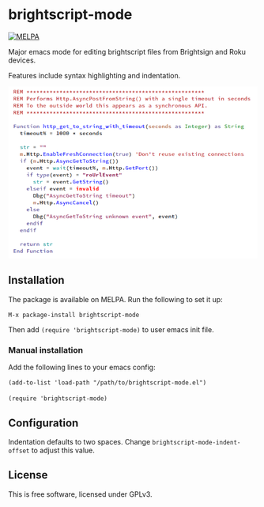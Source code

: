 # brightscript-mode

[![MELPA](https://melpa.org/packages/brightscript-mode-badge.svg)](https://melpa.org/#/brightscript-mode)

Major emacs mode for editing brightscript files from Brightsign and Roku devices.

Features include syntax highlighting and indentation.

![Preview](doc/preview.png)

## Installation
The package is available on MELPA. Run the following to set it up:

```
M-x package-install brightscript-mode
```
Then add `(require 'brightscript-mode)` to user emacs init file.

### Manual installation

Add the following lines to your emacs config:

```elisp
(add-to-list 'load-path "/path/to/brightscript-mode.el")

(require 'brightscript-mode)
```

## Configuration

Indentation defaults to two spaces. Change `brightscript-mode-indent-offset` to adjust this value.

## License

This is free software, licensed under GPLv3.
